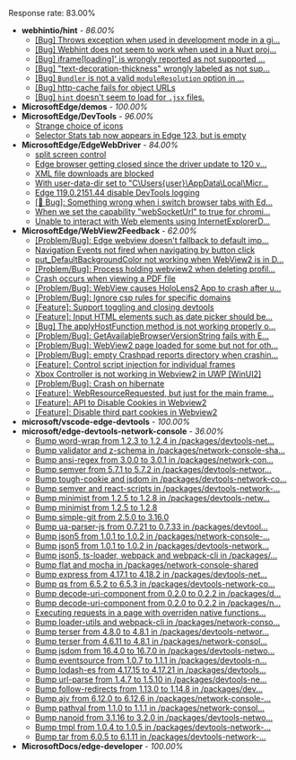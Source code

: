 Response rate: 83.00%

* **webhintio/hint** - _86.00%_
  * [[Bug] Throws exception when used in development mode in a gi...](https://github.com/webhintio/hint/issues/5738)
  * [[Bug] Webhint does not seem to work when used in a Nuxt proj...](https://github.com/webhintio/hint/issues/5735)
  * [[Bug] iframe[loading]' is wrongly reported as not supported ...](https://github.com/webhintio/hint/issues/5730)
  * [[Bug] "text-decoration-thickness" wrongly labeled as not sup...](https://github.com/webhintio/hint/issues/5723)
  * [[Bug] `Bundler` is not a valid `moduleResolution` option in ...](https://github.com/webhintio/hint/issues/5719)
  * [[Bug] http-cache fails for object URLs](https://github.com/webhintio/hint/issues/5706)
  * [[Bug] `hint` doesn't seem to load for `.jsx` files.](https://github.com/webhintio/hint/issues/5702)
* **MicrosoftEdge/demos** - _100.00%_
* **MicrosoftEdge/DevTools** - _96.00%_
  * [Strange choice of icons](https://github.com/MicrosoftEdge/DevTools/issues/232)
  * [Selector Stats tab now appears in Edge 123, but is empty](https://github.com/MicrosoftEdge/DevTools/issues/229)
* **MicrosoftEdge/EdgeWebDriver** - _84.00%_
  * [split screen control](https://github.com/MicrosoftEdge/EdgeWebDriver/issues/137)
  * [Edge browser getting closed since the driver update to 120 v...](https://github.com/MicrosoftEdge/EdgeWebDriver/issues/135)
  * [XML file downloads are blocked](https://github.com/MicrosoftEdge/EdgeWebDriver/issues/133)
  * [With user-data-dir set to "C\Users\{user}\AppData\Local\Micr...](https://github.com/MicrosoftEdge/EdgeWebDriver/issues/125)
  * [Edge 119.0.2151.44 disable DevTools logging](https://github.com/MicrosoftEdge/EdgeWebDriver/issues/124)
  * [[🐛 Bug]: Something wrong when i switch browser tabs with Ed...](https://github.com/MicrosoftEdge/EdgeWebDriver/issues/123)
  * [When we set the capability "webSocketUrl" to true for chromi...](https://github.com/MicrosoftEdge/EdgeWebDriver/issues/103)
  * [Unable to interact with Web elements using InternetExplorerD...](https://github.com/MicrosoftEdge/EdgeWebDriver/issues/91)
* **MicrosoftEdge/WebView2Feedback** - _62.00%_
  * [[Problem/Bug]:  Edge webview doesn't fallback to default imp...](https://github.com/MicrosoftEdge/WebView2Feedback/issues/4403)
  * [Navigation Events not fired when navigating by button click](https://github.com/MicrosoftEdge/WebView2Feedback/issues/4393)
  * [put_DefaultBackgroundColor not working when WebView2 is in D...](https://github.com/MicrosoftEdge/WebView2Feedback/issues/4389)
  * [[Problem/Bug]: Process holding webview2 when deleting profil...](https://github.com/MicrosoftEdge/WebView2Feedback/issues/4384)
  * [Crash occurs when viewing a PDF file](https://github.com/MicrosoftEdge/WebView2Feedback/issues/4381)
  * [[Problem/Bug]: WebView causes HoloLens2 App to crash after u...](https://github.com/MicrosoftEdge/WebView2Feedback/issues/4380)
  * [[Problem/Bug]: Ignore csp rules for specific domains](https://github.com/MicrosoftEdge/WebView2Feedback/issues/4379)
  * [[Feature]: Support toggling and closing devtools](https://github.com/MicrosoftEdge/WebView2Feedback/issues/4341)
  * [[Feature]: Input HTML elements such as date picker should be...](https://github.com/MicrosoftEdge/WebView2Feedback/issues/4339)
  * [[Bug] The applyHostFunction method is not working properly o...](https://github.com/MicrosoftEdge/WebView2Feedback/issues/4397)
  * [[Problem/Bug]: GetAvailableBrowserVersionString fails with E...](https://github.com/MicrosoftEdge/WebView2Feedback/issues/4395)
  * [[Problem/Bug]: WebView2 page loaded for some but not for oth...](https://github.com/MicrosoftEdge/WebView2Feedback/issues/4383)
  * [[Problem/Bug]: empty Crashpad reports directory when crashin...](https://github.com/MicrosoftEdge/WebView2Feedback/issues/4382)
  * [[Feature]: Control script injection for individual frames](https://github.com/MicrosoftEdge/WebView2Feedback/issues/4375)
  * [Xbox Controller is not working in Webview2 in UWP [WinUI2]](https://github.com/MicrosoftEdge/WebView2Feedback/issues/4366)
  * [[Problem/Bug]: Crash on hibernate](https://github.com/MicrosoftEdge/WebView2Feedback/issues/4359)
  * [[Feature]: WebResourceRequested, but just for the main frame...](https://github.com/MicrosoftEdge/WebView2Feedback/issues/4353)
  * [[Feature]: API to Disable Cookies in Webview2](https://github.com/MicrosoftEdge/WebView2Feedback/issues/4340)
  * [[Feature]: Disable third part cookies in Webview2](https://github.com/MicrosoftEdge/WebView2Feedback/issues/4336)
* **microsoft/vscode-edge-devtools** - _100.00%_
* **microsoft/edge-devtools-network-console** - _36.00%_
  * [Bump word-wrap from 1.2.3 to 1.2.4 in /packages/devtools-net...](https://github.com/microsoft/edge-devtools-network-console/pull/123)
  * [Bump validator and z-schema in /packages/network-console-sha...](https://github.com/microsoft/edge-devtools-network-console/pull/122)
  * [Bump ansi-regex from 3.0.0 to 3.0.1 in /packages/network-con...](https://github.com/microsoft/edge-devtools-network-console/pull/121)
  * [Bump semver from 5.7.1 to 5.7.2 in /packages/devtools-networ...](https://github.com/microsoft/edge-devtools-network-console/pull/120)
  * [Bump tough-cookie and jsdom in /packages/devtools-network-co...](https://github.com/microsoft/edge-devtools-network-console/pull/119)
  * [Bump semver and react-scripts in /packages/devtools-network-...](https://github.com/microsoft/edge-devtools-network-console/pull/117)
  * [Bump minimist from 1.2.5 to 1.2.8 in /packages/devtools-netw...](https://github.com/microsoft/edge-devtools-network-console/pull/112)
  * [Bump minimist from 1.2.5 to 1.2.8](https://github.com/microsoft/edge-devtools-network-console/pull/111)
  * [Bump simple-git from 2.5.0 to 3.16.0](https://github.com/microsoft/edge-devtools-network-console/pull/110)
  * [Bump ua-parser-js from 0.7.21 to 0.7.33 in /packages/devtool...](https://github.com/microsoft/edge-devtools-network-console/pull/109)
  * [Bump json5 from 1.0.1 to 1.0.2 in /packages/network-console-...](https://github.com/microsoft/edge-devtools-network-console/pull/108)
  * [Bump json5 from 1.0.1 to 1.0.2 in /packages/devtools-network...](https://github.com/microsoft/edge-devtools-network-console/pull/107)
  * [Bump json5, ts-loader, webpack and webpack-cli in /packages/...](https://github.com/microsoft/edge-devtools-network-console/pull/106)
  * [Bump flat and mocha in /packages/network-console-shared](https://github.com/microsoft/edge-devtools-network-console/pull/105)
  * [Bump express from 4.17.1 to 4.18.2 in /packages/devtools-net...](https://github.com/microsoft/edge-devtools-network-console/pull/104)
  * [Bump qs from 6.5.2 to 6.5.3 in /packages/devtools-network-co...](https://github.com/microsoft/edge-devtools-network-console/pull/103)
  * [Bump decode-uri-component from 0.2.0 to 0.2.2 in /packages/d...](https://github.com/microsoft/edge-devtools-network-console/pull/101)
  * [Bump decode-uri-component from 0.2.0 to 0.2.2 in /packages/n...](https://github.com/microsoft/edge-devtools-network-console/pull/100)
  * [Executing requests in a page with overriden native functions...](https://github.com/microsoft/edge-devtools-network-console/issues/99)
  * [Bump loader-utils and webpack-cli in /packages/network-conso...](https://github.com/microsoft/edge-devtools-network-console/pull/98)
  * [Bump terser from 4.8.0 to 4.8.1 in /packages/devtools-networ...](https://github.com/microsoft/edge-devtools-network-console/pull/97)
  * [Bump terser from 4.6.11 to 4.8.1 in /packages/network-consol...](https://github.com/microsoft/edge-devtools-network-console/pull/96)
  * [Bump jsdom from 16.4.0 to 16.7.0 in /packages/devtools-netwo...](https://github.com/microsoft/edge-devtools-network-console/pull/94)
  * [Bump eventsource from 1.0.7 to 1.1.1 in /packages/devtools-n...](https://github.com/microsoft/edge-devtools-network-console/pull/93)
  * [Bump lodash-es from 4.17.15 to 4.17.21 in /packages/devtools...](https://github.com/microsoft/edge-devtools-network-console/pull/84)
  * [Bump url-parse from 1.4.7 to 1.5.10 in /packages/devtools-ne...](https://github.com/microsoft/edge-devtools-network-console/pull/83)
  * [Bump follow-redirects from 1.13.0 to 1.14.8 in /packages/dev...](https://github.com/microsoft/edge-devtools-network-console/pull/81)
  * [Bump ajv from 6.12.0 to 6.12.6 in /packages/network-console-...](https://github.com/microsoft/edge-devtools-network-console/pull/80)
  * [Bump pathval from 1.1.0 to 1.1.1 in /packages/network-consol...](https://github.com/microsoft/edge-devtools-network-console/pull/79)
  * [Bump nanoid from 3.1.16 to 3.2.0 in /packages/devtools-netwo...](https://github.com/microsoft/edge-devtools-network-console/pull/78)
  * [Bump tmpl from 1.0.4 to 1.0.5 in /packages/devtools-network-...](https://github.com/microsoft/edge-devtools-network-console/pull/75)
  * [Bump tar from 6.0.5 to 6.1.11 in /packages/devtools-network-...](https://github.com/microsoft/edge-devtools-network-console/pull/73)
* **MicrosoftDocs/edge-developer** - _100.00%_